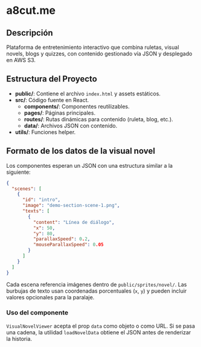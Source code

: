 # a8cut.me

## Descripción
Plataforma de entretenimiento interactivo que combina ruletas, visual novels, blogs y quizzes, con contenido gestionado vía JSON y desplegado en AWS S3.

## Estructura del Proyecto
- **public/**: Contiene el archivo `index.html` y assets estáticos.
- **src/**: Código fuente en React.
  - **components/**: Componentes reutilizables.
  - **pages/**: Páginas principales.
  - **routes/**: Rutas dinámicas para contenido (ruleta, blog, etc.).
  - **data/**: Archivos JSON con contenido.
- **utils/**: Funciones helper.

## Formato de los datos de la visual novel

Los componentes esperan un JSON con una estructura similar a la siguiente:

```json
{
  "scenes": [
    {
      "id": "intro",
      "image": "demo-section-scene-1.png",
      "texts": [
        {
          "content": "Línea de diálogo",
          "x": 50,
          "y": 80,
          "parallaxSpeed": 0.2,
          "mouseParallaxSpeed": 0.05
        }
      ]
    }
  ]
}
```

Cada escena referencia imágenes dentro de `public/sprites/novel/`. Las burbujas de texto usan coordenadas porcentuales (`x`, `y`) y pueden incluir valores opcionales para la paralaje.

### Uso del componente

`VisualNovelViewer` acepta el prop `data` como objeto o como URL. Si se pasa una cadena, la utilidad `loadNovelData` obtiene el JSON antes de renderizar la historia.
